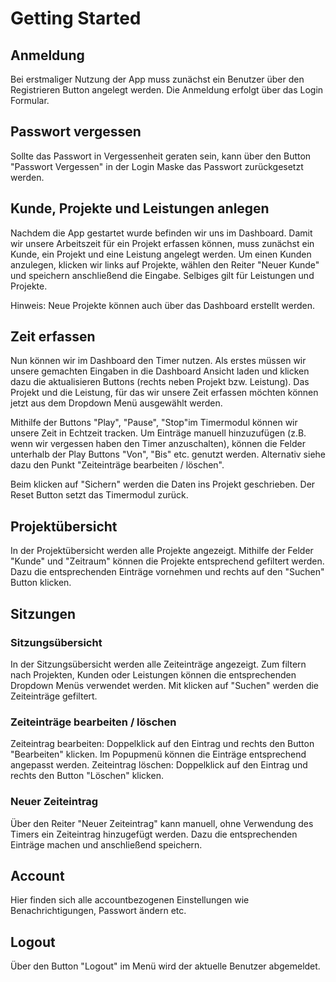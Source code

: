 # Getting Started

## Anmeldung
Bei erstmaliger Nutzung der App muss zunächst ein Benutzer über den Registrieren Button 
angelegt werden. Die Anmeldung erfolgt über das Login Formular.

## Passwort vergessen
Sollte das Passwort in Vergessenheit geraten sein, kann über den Button "Passwort Vergessen" in der Login Maske das Passwort zurückgesetzt werden.

## Kunde, Projekte und Leistungen anlegen
Nachdem die App gestartet wurde befinden wir uns im Dashboard. Damit wir unsere Arbeitszeit für ein Projekt 
erfassen können, muss zunächst ein Kunde, ein Projekt und eine Leistung angelegt werden. Um einen Kunden anzulegen, 
klicken wir links auf Projekte, wählen den Reiter "Neuer Kunde" und speichern anschließend die Eingabe. Selbiges
gilt für Leistungen und Projekte.

Hinweis: Neue Projekte können auch über das Dashboard erstellt werden.

## Zeit erfassen
Nun können wir im Dashboard den Timer nutzen. Als erstes müssen wir unsere gemachten Eingaben in die Dashboard Ansicht laden
und klicken dazu die aktualisieren Buttons (rechts neben Projekt bzw. Leistung). Das Projekt und die Leistung, für das wir unsere Zeit erfassen möchten
können jetzt aus dem Dropdown Menü ausgewählt werden.

Mithilfe der Buttons "Play", "Pause", "Stop"im Timermodul können wir unsere Zeit in Echtzeit tracken. Um Einträge manuell hinzuzufügen (z.B. wenn wir vergessen haben den Timer
anzuschalten), können die Felder unterhalb der Play Buttons "Von", "Bis" etc. genutzt werden. Alternativ siehe dazu den Punkt "Zeiteinträge bearbeiten / löschen".

Beim klicken auf "Sichern" werden die Daten ins Projekt geschrieben. Der Reset Button setzt das Timermodul zurück.

## Projektübersicht
In der Projektübersicht werden alle Projekte angezeigt. Mithilfe der Felder "Kunde" und "Zeitraum" können die Projekte entsprechend gefiltert werden. Dazu
die entsprechenden Einträge vornehmen und rechts auf den "Suchen" Button klicken.

## Sitzungen
### Sitzungsübersicht
In der Sitzungsübersicht werden alle Zeiteinträge angezeigt. Zum filtern nach Projekten, Kunden oder Leistungen können die entsprechenden Dropdown Menüs verwendet werden. Mit klicken auf "Suchen" werden die Zeiteinträge gefiltert.

### Zeiteinträge bearbeiten / löschen
Zeiteintrag bearbeiten: Doppelklick auf den Eintrag und rechts den Button "Bearbeiten" klicken. Im Popupmenü können die Einträge entsprechend angepasst werden. 
Zeiteintrag löschen: Doppelklick auf den Eintrag und rechts den Button "Löschen" klicken.

### Neuer Zeiteintrag 
Über den Reiter "Neuer Zeiteintrag" kann manuell, ohne Verwendung des Timers ein Zeiteintrag hinzugefügt werden. Dazu die entsprechenden Einträge machen und anschließend speichern.

## Account
Hier finden sich alle accountbezogenen Einstellungen wie Benachrichtigungen, Passwort ändern etc.

## Logout
Über den Button "Logout" im Menü wird der aktuelle Benutzer abgemeldet.
